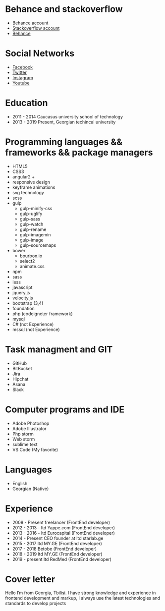 # Behance and stackoverflow

* [Behance account](https://www.behance.net/valeri879)
* [Stackoverflow account](https://stackoverflow.com/users/2678346/val-kharitonashvili)
* [Behance](https://dribbble.com/vald0)

# Social Networks

* [Facebook](https://facebook.com/valeri879)
* [Twitter](https://twitter.com/valeri879)
* [Instagram](https://instagram.com/valdoooooooooooo)
* [Youtube](https://www.youtube.com/channel/UCU7Rxx2ZahkcSLKnSMkJKQA?view_as=subscriber)

# Education

* 2011 - 2014 Caucasus university school of technology
* 2013 - 2019 Present, Georgian techincal university

# Programming languages && frameworks && package managers

* HTML5
* CSS3
* angular2 +
* responsive design
* keyframe animations
* svg technology
* scss
* gulp
  * gulp-minify-css
  * gulp-uglify
  * gulp-sass
  * gulp-watch
  * gulp-rename
  * gulp-imagemin
  * gulp-image
  * gulp-sourcemaps
* bower
  * bourbon.io
  * select2
  * animate.css
* npm
* sass
* less
* javascript
* jquery.js
* velocity.js
* bootstrap (3,4)
* foundation
* php (codeigneter framework)
* mysql
* C# (not Experience)
* mssql (not Experience)

# Task managment and GIT

* GitHub
* BitBucket
* Jira
* Hipchat
* Asana
* Slack

# Computer programs and IDE

* Adobe Photoshop
* Adobe Illustrator
* Php storm
* Web storm
* sublime text
* VS Code (My favorite)

# Languages

* English
* Georgian (Native)

# Experience 

* 2008 - Present freelancer (FrontEnd developer)
* 2012 - 2013 - ltd Yappe.com (FrontEnd developer)
* 2013 - 2016 - ltd Eurocapital (FrontEnd developer)
* 2014 - Present CEO founder at ltd starlab.ge
* 2015 - 2017 ltd MY.GE  (FrontEnd developer)
* 2017 - 2018 Betobe (FrontEnd developer)
* 2018 - 2019 ltd MY.GE  (FrontEnd developer)
* 2019 - present ltd RedMed (FrontEnd developer)

# Cover letter

Hello I’m from Georgia, Tbilisi. I have strong knowledge and experience in frontend development and markup, I always use the latest technologies and standards to develop projects











